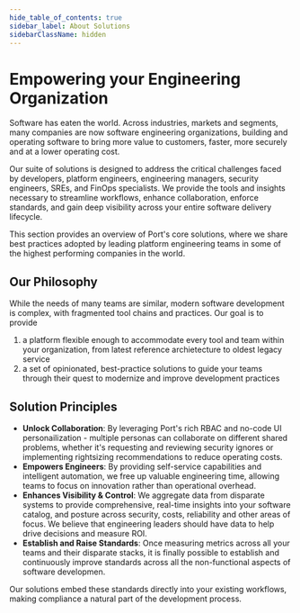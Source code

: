 ```yaml
---
hide_table_of_contents: true
sidebar_label: About Solutions 
sidebarClassName: hidden
---
```


# Empowering your Engineering Organization

Software has eaten the world. Across industries, markets and segments, many companies are now software engineering organizations, building and operating software to bring more value to customers, faster, more securely and at a lower operating cost.

Our suite of solutions is designed to address the critical challenges faced by developers, platform engineers, engineering managers, security engineers, SREs, and FinOps specialists. We provide the tools and insights necessary to streamline workflows, enhance collaboration, enforce standards, and gain deep visibility across your entire software delivery lifecycle.

This section provides an overview of Port's core solutions, where we share best practices adopted by leading platform engineering teams in some of the highest performing companies in the world.

## Our Philosophy

While the needs of many teams are similar, modern software development is complex, with fragmented tool chains and practices. Our goal is to provide

1. a platform flexible enough to accommodate every tool and team within your organization, from latest reference archietecture to oldest legacy service
1. a set of opinionated, best-practice solutions to guide your teams through their quest to modernize and improve development practices


## Solution Principles

- **Unlock Collaboration**: By leveraging Port's rich RBAC and no-code UI personailization - multiple personas can collaborate on different shared problems, whether it's requesting and reviewing security ignores or implementing rightsizing recommendations to reduce operating costs.
- **Empowers Engineers**: By providing self-service capabilities and intelligent automation, we free up valuable engineering time, allowing teams to focus on innovation rather than operational overhead.
- **Enhances Visibility & Control**: We aggregate data from disparate systems to provide comprehensive, real-time insights into your software catalog, and posture across security, costs, reliability and other areas of focus. We believe that engineering leaders should have data to help drive decisions and measure ROI.
- **Establish and Raise Standards**: Once measuring metrics across all your teams and their disparate stacks, it is finally possible to establish and continuously improve standards across all the non-functional aspects of software developmen.

Our solutions embed these standards directly into your existing workflows, making compliance a natural part of the development process.
